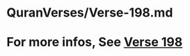 # QuranVerses/Verse-198.md <br><br>For more infos, See [Verse 198](https://www.quranbookk.com/quran/search?q=198)